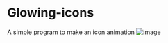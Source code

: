 # Glowing-icons
A simple program to make an icon animation
![image](https://github.com/Coder-5657/Glowing-icons/assets/157788773/a68d5f79-c55b-4e79-aedc-7f9710777b6e)
